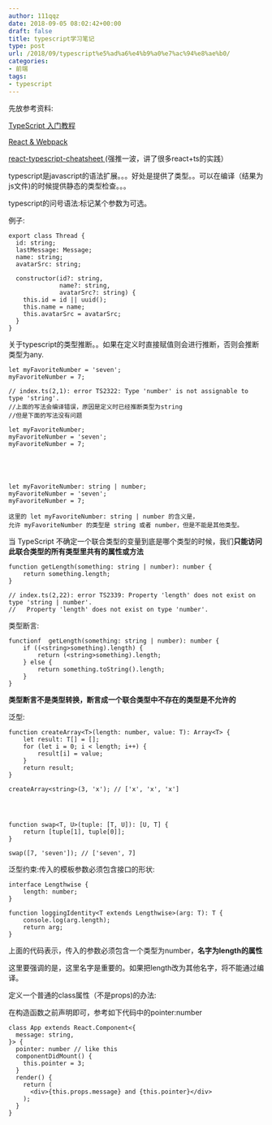 ```yaml
---
author: 111qqz
date: 2018-09-05 08:02:42+00:00
draft: false
title: typescript学习笔记
type: post
url: /2018/09/typescript%e5%ad%a6%e4%b9%a0%e7%ac%94%e8%ae%b0/
categories:
- 前端
tags:
- typescript
---
```


先放参考资料:

[TypeScript 入门教程](https://ts.xcatliu.com/)

[React & Webpack](http://www.typescriptlang.org/docs/handbook/react-&-webpack.html)

[react-typescript-cheatsheet ](https://github.com/sw-yx/react-typescript-cheatsheet/blob/master/README.md)(强推一波，讲了很多react+ts的实践）

typescript是javascript的语法扩展。。。好处是提供了类型。。可以在编译（结果为js文件)的时候提供静态的类型检查。。。

typescript的问号语法:标记某个参数为可选。

例子:

    
    export class Thread {
      id: string;
      lastMessage: Message;
      name: string;
      avatarSrc: string;
    
      constructor(id?: string,
                  name?: string,
                  avatarSrc?: string) {
        this.id = id || uuid();
        this.name = name;
        this.avatarSrc = avatarSrc;
      }
    }




关于typescript的类型推断。。如果在定义时直接赋值则会进行推断，否则会推断类型为any.

    
    let myFavoriteNumber = 'seven';
    myFavoriteNumber = 7;
    
    // index.ts(2,1): error TS2322: Type 'number' is not assignable to type 'string'.
    //上面的写法会编译错误，原因是定义时已经推断类型为string
    //但是下面的写法没有问题
    
    let myFavoriteNumber;
    myFavoriteNumber = 'seven';
    myFavoriteNumber = 7;




    
    let myFavoriteNumber: string | number;
    myFavoriteNumber = 'seven';
    myFavoriteNumber = 7;
    
    这里的 let myFavoriteNumber: string | number 的含义是，
    允许 myFavoriteNumber 的类型是 string 或者 number，但是不能是其他类型。


当 TypeScript 不确定一个联合类型的变量到底是哪个类型的时候，我们**只能访问此联合类型的所有类型里共有的属性或方法**

    
    function getLength(something: string | number): number {
        return something.length;
    }
    
    // index.ts(2,22): error TS2339: Property 'length' does not exist on type 'string | number'.
    //   Property 'length' does not exist on type 'number'.


类型断言:

    
    functionf  getLength(something: string | number): number {
        if ((<string>something).length) {
            return (<string>something).length;
        } else {
            return something.toString().length;
        }
    }


**类型断言不是类型转换，断言成一个联合类型中不存在的类型是不允许的**

泛型:

    
    function createArray<T>(length: number, value: T): Array<T> {
        let result: T[] = [];
        for (let i = 0; i < length; i++) {
            result[i] = value;
        }
        return result;
    }
    
    createArray<string>(3, 'x'); // ['x', 'x', 'x']



    
    function swap<T, U>(tuple: [T, U]): [U, T] {
        return [tuple[1], tuple[0]];
    }
    
    swap([7, 'seven']); // ['seven', 7]


泛型约束:传入的模板参数必须包含接口的形状:

    
    interface Lengthwise {
        length: number;
    }
    
    function loggingIdentity<T extends Lengthwise>(arg: T): T {
        console.log(arg.length);
        return arg;
    }


上面的代码表示，传入的参数必须包含一个类型为number，**名字为length的属性**

这里要强调的是，这里名字是重要的。如果把length改为其他名字，将不能通过编译。



定义一个普通的class属性（不是props)的办法:

在构造函数之前声明即可，参考如下代码中的pointer:number

    
    class App extends React.Component<{
      message: string,
    }> {
      pointer: number // like this
      componentDidMount() {
        this.pointer = 3;
      }
      render() {
        return (
          <div>{this.props.message} and {this.pointer}</div>
        );
      }
    }


























